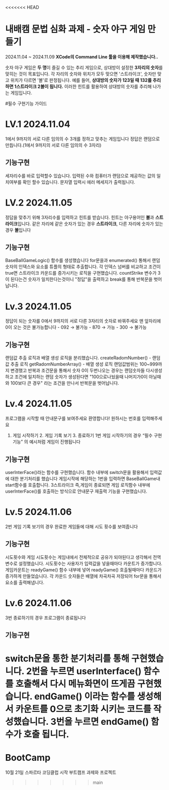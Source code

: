 <<<<<<< HEAD
# 내배캠 문법 심화 과제 - 숫자 야구 게임 만들기
2024.11.04 ~ 2024.11.09
**XCode의 Command Line 툴을 이용해 제작했습니다..**

숫자 야구 게임은 **두 명**이 즐길 수 있는 추리 게임으로, 상대방이 설정한 **3자리의 숫자**를 맞히는 것이 목표입니다. 
각 자리의 숫자와 위치가 모두 맞으면 '스트라이크', 숫자만 맞고 위치가 다르면 '볼'로 판정됩니다. 
예를 들어, **상대방의 숫자가 123일 때 132를 추리하면 1스트라이크 2볼이 됩니다.** 
이러한 힌트를 활용하여 상대방의 숫자를 추리해 나가는 게임입니다.

#필수 구현기능 가이드

# LV.1 2024.11.04
1에서 9까지의 서로 다른 임의의 수 3개를 정하고 맞추는 게임입니다
정답은 랜덤으로 만듭니다.(1에서 9까지의 서로 다른 임의의 수 3자리)

## 기능구현
세자리수를 바로 입력할수 있습니다.
입력된 수와 컴퓨터가 랜덤으로 제공하는 값의 일치여부를 확인 할수 있습니다. 
문자열 입력시 에러 메세지가 출력됩니다.

# LV.2 2024.11.05
정답을 맞추기 위해 3자리수를 입력하고 힌트를 받습니다.
힌트는 야구용어인 **볼**과 **스트라이크**입니다.
같은 자리에 같은 숫자가 있는 경우 **스트라이크**, 다른 자리에 숫자가 있는 경우 **볼**입니다

## 기능구현
BaseBallGameLogic() 함수를 생성했습니다
for문을과 enumerated() 통해서 랜덤숫자의 인덱스와 요소를 튜플의 형태로 추출합니다.
각 인덱스 넘버를 비교하고 조건이 true면 스트라이크 카운드를 증가시키는 로직을 구현했습니다.
countStrike 변수가 3이 된다는건 숫자가 일치한다는것이니 "정답"을 출력하고 break를 통해 반복문을 벗어납니다.

# Lv.3 2024.11.05
정답이 되는 숫자를 0에서 9까지의 서로 다른 3자리의 숫자로 바꿔주세요
 맨 앞자리에 0이 오는 것은 불가능합니다
        - 092 → 불가능
        - 870 → 가능
        - 300 → 불가능

## 기능구현
랜덤값 추출 로직과 배열 생성 로직을 분리했습니다.
createRadomNumber() - 랜덤값 추출 로직
getRadomNumberArray() - 배열 생성 로직
랜덤값범위는 100~999까지 변경했고 반복과 조건문을 통해서 숫자 0이 두번나오는 경우는 랜덤숫자들 다시생성하고 
조건에 일치하는 랜덤 숫자가 생성된다면  "100으로나눴을때 나머지가0이 아닐때와 100보다 큰 경우" 라는 조건을 만나서 반복문을 벗어납니다.


# Lv.4 2024.11.05
프로그램을 시작할 때 안내문구를 보여주세요
환영합니다! 원하시는 번호를 입력해주세요
1. 게임 시작하기  2. 게임 기록 보기  3. 종료하기
   1번 게임 시작하기의 경우 “필수 구현 기능” 의 예시처럼 게임이 진행됩니다

## 기능구현
userInterFace()라는 함수를 구현했습니다.
함수 내부에 switch문을 활용해서 입력값에 대한 분기처리를 했습니다
게임시작에 해당하는 1번을 입력하면 BaseBallGame내 start함수를 호출합니다.
3스트라이크 즉,게임이 종료되면 게임 로직함수 내부에 userInterFace()를 호출하는 방식으로 안내문구 재출력 기능을 구현했습니다.


# Lv.5 2024.11.06
2번 게임 기록 보기의 경우 완료한 게임들에 대해 시도 횟수를 보여줍니다

## 기능구현
시도횟수와 게임 시도횟수는 게임내에서 전체적으로 공유가 되야된다고 생각해서 전역변수로 설정했습니다.
시도횟수는 사용자가 입력값을 넣을때마다 카운트가 증가합니다.
게임카운트는 readyGame() 함수 내부에 넣어 readyGame() 호출될때마다 카운드가 증가하게 만들었습니다.
각 카운드 숫자들은 배열에 차곡차곡 저장되어 for문을 통해서 요소를 출력해냅니다.

# Lv.6 2024.11.06
3번 종료하기의 경우 프로그램이 종료됩니다

## 기능구현
switch문을 통한 분기처리를 통해 구현했습니다.
2번을 누르면  userInterface() 함수를 호출해서 다시 메뉴화면이 뜨게끔 구현했습니다.
endGame() 이라는 함수를 생성해서 카운트를 0으로 초기화 시키는 코드를 작성했습니다.
3번을 누르면 endGame() 함수가 호출 됩니다.
=======
# BootCamp
10월 21일 스파르타 코딩클럽 시작
부트캠프 과제와 프로젝트
>>>>>>> main
